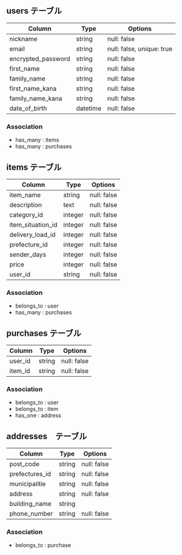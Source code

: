 ## users テーブル
| Column             | Type     | Options                  |
| ------------------ | -------- | ------------------------ |
| nickname           | string   | null: false              |
| email              | string   | null: false, unique: true|
| encrypted_password | string   | null: false              |
| first_name         | string   | null: false              |
| family_name        | string   | null: false              |
| first_name_kana    | string   | null: false              |
| family_name_kana   | string   | null: false              |
| date_of_birth      | datetime | null: false              |
### Association
- has_many : items
- has_many : purchases

## items テーブル
| Column             | Type     | Options                  |
| ------------------ | -------- | ------------------------ |
| item_name          | string   | null: false              |
| description        | text     | null: false              |
| category_id        | integer  | null: false              |
| item_situation_id  | integer  | null: false              |
| delivery_load_id   | integer  | null: false              |
| prefecture_id      | integer  | null: false              |
| sender_days        | integer  | null: false              |
| price              | integer  | null: false              |
| user_id            | string   | null: false              |
### Association
- belongs_to : user
- has_many : purchases

## purchases テーブル
| Column             | Type     | Options                  |
| ------------------ | -------- | ------------------------ |
| user_id            | string   | null: false              |
| item_id            | string   | null: false              |
### Association
- belongs_to : user
- belongs_to : item
- has_one : address

## addresses　テーブル
| Column             | Type     | Options                  |
| ------------------ | -------- | ------------------------ |
| post_code          | string   | null: false              |
| prefectures_id     | string   | null: false              |
| municipalitie      | string   | null: false              |
| address            | string   | null: false              |
| building_name      | string   |                          |
| phone_number       | string   | null: false              |
### Association
- belongs_to : purchase

